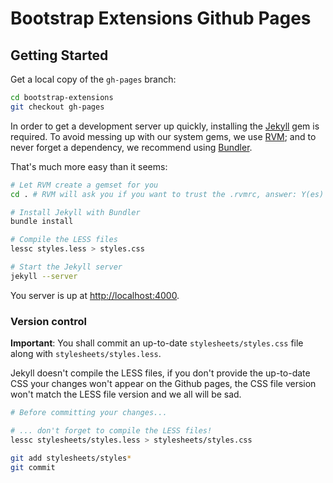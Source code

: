 Bootstrap Extensions Github Pages
=================================

Getting Started
---------------

Get a local copy of the `gh-pages` branch:

```bash
cd bootstrap-extensions
git checkout gh-pages
```

In order to get a development server up quickly, installing the [Jekyll][jekyll] gem is required. To avoid messing up with our system gems, we use [RVM][rvm]; and to never forget a dependency, we recommend using [Bundler][bundler].

  [jekyll]:https://github.com/mojombo/jekyll
  [rvm]: https://rvm.io
  [bundler]: http://gembundler.com/

That's much more easy than it seems:

```bash
# Let RVM create a gemset for you
cd . # RVM will ask you if you want to trust the .rvmrc, answer: Y(es)

# Install Jekyll with Bundler
bundle install

# Compile the LESS files
lessc styles.less > styles.css

# Start the Jekyll server
jekyll --server
```

You server is up at [http://localhost:4000](http://localhost:4000).

### Version control

**Important**: You shall commit an up-to-date `stylesheets/styles.css` file along with `stylesheets/styles.less`.

Jekyll doesn't compile the LESS files, if you don't provide the up-to-date CSS your changes won't appear on the Github pages, the CSS file version won't match the LESS file version and we all will be sad.

```bash
# Before committing your changes...

# ... don't forget to compile the LESS files!
lessc stylesheets/styles.less > stylesheets/styles.css

git add stylesheets/styles*
git commit

```
